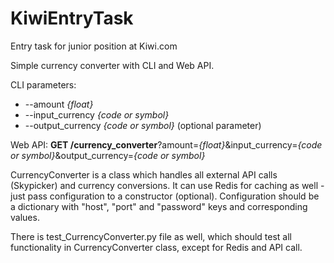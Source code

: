# KiwiEntryTask
Entry task for junior position at Kiwi.com

Simple currency converter with CLI and Web API.

CLI parameters:
* --amount *{float}*    
* --input_currency *{code or symbol}*
* --output_currency *{code or symbol}*  (optional parameter)

Web API:
    **GET /currency_converter**?amount=*{float}*&input_currency=*{code or symbol}*&output_currency=*{code or symbol}*

CurrencyConverter is a class which handles all external API calls (Skypicker) and currency conversions. It can use Redis for caching as well - just pass configuration to a constructor (optional).
Configuration should be a dictionary with "host", "port" and "password" keys and corresponding values.

There is test_CurrencyConverter.py file as well, which should test all functionality in CurrencyConverter class, except for Redis and API call.
